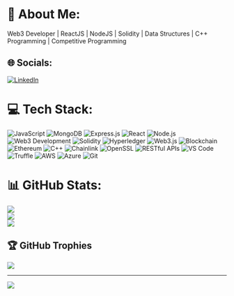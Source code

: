 # 💫 About Me:
Web3 Developer | ReactJS | NodeJS | Solidity | Data Structures | C++ Programming | Competitive Programming 

## 🌐 Socials:
[![LinkedIn](https://img.shields.io/badge/LinkedIn-%230077B5.svg?logo=linkedin&logoColor=white)](https://www.linkedin.com/in/raghavsharmaweb3) 

# 💻 Tech Stack:
![JavaScript](https://img.shields.io/badge/javascript-%23323330.svg?style=for-the-badge&logo=javascript&logoColor=%23F7DF1E) ![MongoDB](https://img.shields.io/badge/MongoDB-47A248?style=for-the-badge&logo=mongodb&logoColor=white) ![Express.js](https://img.shields.io/badge/Express.js-000000?style=for-the-badge&logo=express&logoColor=white) ![React](https://img.shields.io/badge/React-20232A?style=for-the-badge&logo=react&logoColor=61DAFB) ![Node.js](https://img.shields.io/badge/Node.js-339933?style=for-the-badge&logo=node.js&logoColor=white) ![Web3 Development](https://img.shields.io/badge/Web3%20Development-2088FF?style=for-the-badge) ![Solidity](https://img.shields.io/badge/Solidity-black?style=for-the-badge&logo=solidity&logoColor=white) ![Hyperledger](https://img.shields.io/badge/hyperledger-2F3134?style=for-the-badge&logo=hyperledger&logoColor=white) ![Web3.js](https://img.shields.io/badge/Web3.js-F68D2E?style=for-the-badge&logo=ethereum&logoColor=white) ![Blockchain](https://img.shields.io/badge/Blockchain-FF9900?style=for-the-badge&logo=bitcoin&logoColor=white) ![Ethereum](https://img.shields.io/badge/Ethereum-3C3C3D?style=for-the-badge&logo=ethereum&logoColor=white) ![C++](https://img.shields.io/badge/C%2B%2B-lightblue?style=for-the-badge&logo=c%2B%2B&logoColor=blue) ![Chainlink](https://img.shields.io/badge/Chaincode-blue?style=for-the-badge&logo=chaincode&logoColor=white) ![OpenSSL](https://img.shields.io/badge/OpenSSL-blue?style=for-the-badge&logo=openssl&logoColor=white) ![RESTful APIs](https://img.shields.io/badge/RESTful_APIs-orange?style=for-the-badge&logo=api&logoColor=white) ![VS Code](https://img.shields.io/badge/Visual_Studio_Code-blue?style=for-the-badge&logo=visualstudiocode&logoColor=white) ![Truffle](https://img.shields.io/badge/Truffle-brown?style=for-the-badge&logo=truffle&logoColor=white) ![AWS](https://img.shields.io/badge/AWS-orange?style=for-the-badge&logo=amazonaws&logoColor=white) ![Azure](https://img.shields.io/badge/Microsoft_Azure-blue?style=for-the-badge&logo=microsoftazure&logoColor=white) ![Git](https://img.shields.io/badge/Git-orange?style=for-the-badge&logo=git&logoColor=white)

# 📊 GitHub Stats:
![](https://github-readme-stats.vercel.app/api?username=Some1Uknow&theme=radical&hide_border=false&include_all_commits=false&count_private=false)<br/>
![](https://github-readme-streak-stats.herokuapp.com/?user=Some1Uknow&theme=radical&hide_border=false)<br/>
![](https://github-readme-stats.vercel.app/api/top-langs/?username=Some1Uknow&theme=radical&hide_border=false&include_all_commits=false&count_private=false&layout=compact)

## 🏆 GitHub Trophies
![](https://github-profile-trophy.vercel.app/?username=Some1Uknow&theme=radical&no-frame=true&no-bg=true&margin-w=4)

---
[![](https://visitcount.itsvg.in/api?id=Some1Uknow&icon=5&color=0)](https://visitcount.itsvg.in)

<!-- Proudly created with GPRM ( https://gprm.itsvg.in ) -->
